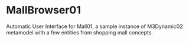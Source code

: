 # MallBrowser01
Automatic User Interface for Mall01, a sample instance of M3Dynamic02 metamodel with a few entities from shopping mall concepts.
